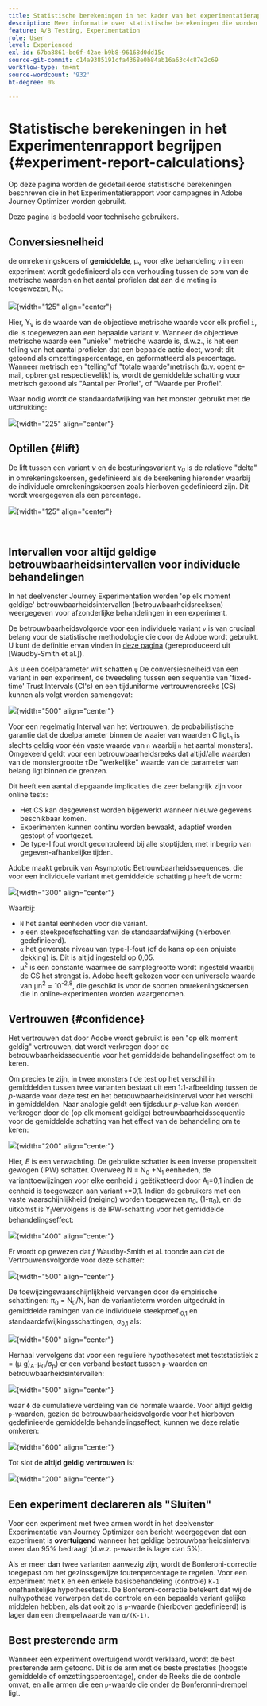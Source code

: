 ```yaml
---
title: Statistische berekeningen in het kader van het experimentatierapport
description: Meer informatie over statistische berekeningen die worden gebruikt bij het uitvoeren van experimentrapporten
feature: A/B Testing, Experimentation
role: User
level: Experienced
exl-id: 67ba8861-be6f-42ae-b9b8-96168d0dd15c
source-git-commit: c14a9385191cfa4368e0b84ab16a63c4c87e2c69
workflow-type: tm+mt
source-wordcount: '932'
ht-degree: 0%

---
```


# Statistische berekeningen in het Experimentenrapport begrijpen {#experiment-report-calculations}

Op deze pagina worden de gedetailleerde statistische berekeningen beschreven die in het Experimentatierapport voor campagnes in Adobe Journey Optimizer worden gebruikt.

Deze pagina is bedoeld voor technische gebruikers.

## Conversiesnelheid

de omrekeningskoers of **gemiddelde**, μ<sub>ν</sub> voor elke behandeling `ν` in een experiment wordt gedefinieerd als een verhouding tussen de som van de metrische waarden en het aantal profielen dat aan die meting is toegewezen, N<sub>ν</sub>:

![](assets/statistical_1.png){width="125" align="center"}

Hier, Y<sub>ν</sub> is de waarde van de objectieve metrische waarde voor elk profiel `i`, die is toegewezen aan een bepaalde variant *ν*. Wanneer de objectieve metrische waarde een &quot;unieke&quot; metrische waarde is, d.w.z., is het een telling van het aantal profielen dat een bepaalde actie doet, wordt dit getoond als omzettingspercentage, en geformatteerd als percentage. Wanneer metrisch een &quot;telling&quot;of &quot;totale waarde&quot;metrisch (b.v. opent e-mail, opbrengst respectievelijk) is, wordt de gemiddelde schatting voor metrisch getoond als &quot;Aantal per Profiel&quot;, of &quot;Waarde per Profiel&quot;.

Waar nodig wordt de standaardafwijking van het monster gebruikt met de uitdrukking:

![](assets/statistical_2.png){width="225" align="center"}

## Optillen {#lift}

De lift tussen een variant  *ν* en de besturingsvariant  *ν<sub>0</sub>* is de relatieve &quot;delta&quot; in omrekeningskoersen, gedefinieerd als de berekening hieronder waarbij de individuele omrekeningskoersen zoals hierboven gedefinieerd zijn. Dit wordt weergegeven als een percentage.

![](assets/statistical_3.png){width="125" align="center"}

</br>

## Intervallen voor altijd geldige betrouwbaarheidsintervallen voor individuele behandelingen

In het deelvenster Journey Experimentation worden &#39;op elk moment geldige&#39; betrouwbaarheidsintervallen (betrouwbaarheidsreeksen) weergegeven voor afzonderlijke behandelingen in een experiment.

De betrouwbaarheidsvolgorde voor een individuele variant `ν` is van cruciaal belang voor de statistische methodologie die door de Adobe wordt gebruikt. U kunt de definitie ervan vinden in [deze pagina](https://doi.org/10.48550/arXiv.2103.06476) (gereproduceerd uit [Waudby-Smith et al.]).

Als u een doelparameter wilt schatten `ψ` De conversiesnelheid van een variant in een experiment, de tweedeling tussen een sequentie van &#39;fixed-time&#39; Trust Intervals (CI&#39;s) en een tijduniforme vertrouwensreeks (CS) kunnen als volgt worden samengevat:

![](assets/statistical_4.png){width="500" align="center"}

Voor een regelmatig Interval van het Vertrouwen, de probabilistische garantie dat de doelparameter binnen de waaier van waarden Ċ ligt<sub>n</sub> is slechts geldig voor één vaste waarde van `n` waarbij `n` het aantal monsters). Omgekeerd geldt voor een betrouwbaarheidsreeks dat altijd/alle waarden van de monstergrootte `t`De &quot;werkelijke&quot; waarde van de parameter van belang ligt binnen de grenzen.

Dit heeft een aantal diepgaande implicaties die zeer belangrijk zijn voor online tests:

* Het CS kan desgewenst worden bijgewerkt wanneer nieuwe gegevens beschikbaar komen.
* Experimenten kunnen continu worden bewaakt, adaptief worden gestopt of voortgezet.
* De type-I fout wordt gecontroleerd bij alle stoptijden, met inbegrip van gegeven-afhankelijke tijden.

Adobe maakt gebruik van Asymptotic Betrouwbaarheidssequences, die voor een individuele variant met gemiddelde schatting `μ` heeft de vorm:

![](assets/statistical_5.png){width="300" align="center"}

Waarbij:

* `N` het aantal eenheden voor die variant.
* `σ` een steekproefschatting van de standaardafwijking (hierboven gedefinieerd).
* `α` het gewenste niveau van type-I-fout (of de kans op een onjuiste dekking) is. Dit is altijd ingesteld op 0,05.
* μ<sup>2</sup> is een constante waarmee de samplegrootte wordt ingesteld waarbij de CS het strengst is. Adobe heeft gekozen voor een universele waarde van μn<sup>2</sup> = 10<sup>-2,8</sup>, die geschikt is voor de soorten omrekeningskoersen die in online-experimenten worden waargenomen.

## Vertrouwen {#confidence}

Het vertrouwen dat door Adobe wordt gebruikt is een &quot;op elk moment geldig&quot; vertrouwen, dat wordt verkregen door de betrouwbaarheidssequentie voor het gemiddelde behandelingseffect om te keren.

Om precies te zijn, in twee monsters *t* de test op het verschil in gemiddelden tussen twee varianten bestaat uit een 1:1-afbeelding tussen de *p*-waarde voor deze test en het betrouwbaarheidsinterval voor het verschil in gemiddelden. Naar analogie geldt een tijdsduur *p*-value kan worden verkregen door de (op elk moment geldige) betrouwbaarheidssequentie voor de gemiddelde schatting van het effect van de behandeling om te keren:

![](assets/statistical_6.png){width="200" align="center"}

Hier, *E* is een verwachting. De gebruikte schatter is een inverse propensiteit gewogen (IPW) schatter. Overweeg N = N<sub>0</sub> +N<sub>1</sub> eenheden, de varianttoewijzingen voor elke eenheid `i` geëtiketteerd door A<sub>i</sub>=0,1 indien de eenheid is toegewezen aan variant `ν`=0,1. Indien de gebruikers met een vaste waarschijnlijkheid (neiging) worden toegewezen π<sub>0</sub>, (1-π<sub>0</sub>), en de uitkomst is Y<sub>i</sub>Vervolgens is de IPW-schatting voor het gemiddelde behandelingseffect:

![](assets/statistical_12.png){width="400" align="center"}

Er wordt op gewezen dat *f* Waudby-Smith et al. toonde aan dat de Vertrouwensvolgorde voor deze schatter:

![](assets/statistical_7.png){width="500" align="center"}

De toewijzingswaarschijnlijkheid vervangen door de empirische schattingen: π<sub>0</sub> = N<sub>0</sub>/N, kan de variantieterm worden uitgedrukt in gemiddelde ramingen van de individuele steekproef.<sub>0,1</sub> en standaardafwijkingsschattingen, σ<sub>0,1</sub> als:

![](assets/statistical_8.png){width="500" align="center"}

Herhaal vervolgens dat voor een reguliere hypothesetest met teststatistiek z = (μ g)<sub>A</sub>-μ<sub>0</sub>/σ<sub>p</sub>) er een verband bestaat tussen `p`-waarden en betrouwbaarheidsintervallen:

![](assets/statistical_9.png){width="500" align="center"}

waar `Φ` de cumulatieve verdeling van de normale waarde. Voor altijd geldig `p`-waarden, gezien de betrouwbaarheidsvolgorde voor het hierboven gedefinieerde gemiddelde behandelingseffect, kunnen we deze relatie omkeren:

![](assets/statistical_10.png){width="600" align="center"}

Tot slot de **altijd geldig vertrouwen** is:

![](assets/statistical_11.png){width="200" align="center"}

## Een experiment declareren als &quot;Sluiten&quot;

Voor een experiment met twee armen wordt in het deelvenster Experimentatie van Journey Optimizer een bericht weergegeven dat een experiment is **overtuigend** wanneer het geldige betrouwbaarheidsinterval meer dan 95% bedraagt (d.w.z. `p`-waarde is lager dan 5%).

Als er meer dan twee varianten aanwezig zijn, wordt de Bonferoni-correctie toegepast om het gezinssgewijze foutenpercentage te regelen. Voor een experiment met `K` en een enkele basisbehandeling (controle) `K-1` onafhankelijke hypothesetests. De Bonferoni-correctie betekent dat wij de nulhypothese verwerpen dat de controle en een bepaalde variant gelijke middelen hebben, als dat ooit zo is `p`-waarde (hierboven gedefinieerd) is lager dan een drempelwaarde van `α/(K-1)`.

## Best presterende arm

Wanneer een experiment overtuigend wordt verklaard, wordt de best presterende arm getoond. Dit is de arm met de beste prestaties (hoogste gemiddelde of omzettingspercentage), onder de Reeks die de controle omvat, en alle armen die een `p`-waarde die onder de Bonferonni-drempel ligt.
